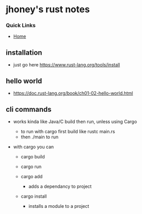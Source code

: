 # jhoney's rust notes #

### Quick Links ###
* [Home](../README.md)

## installation ##
- just go here https://www.rust-lang.org/tools/install

## hello world ##
- https://doc.rust-lang.org/book/ch01-02-hello-world.html

## cli commands ##
* works kinda like Java/C build then run, unless using Cargo
    - to run with cargo first build like rustc main.rs
    - then ./main to run

* with cargo you can
    - cargo build
    - cargo run

    - cargo add
        * adds a dependancy to project
    - cargo install
        * installs a module to a project